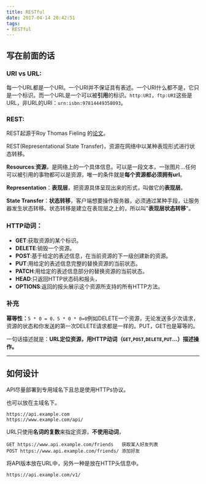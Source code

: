```yaml
---
title: RESTful
date: 2017-04-14 20:42:51
tags:
- RESTful
---
```


## 写在前面的话

### URI vs URL:

每一个URL都是一个URI。一个URI并不保证具有表述。一个URI什么都不是，它只是一个标识。而一个URL是一个可以被**引用**的标识。`http:URI`，`ftp:URI`这些是URL，非URL的URI：`urn:isbn:97814449358093`。

### REST:

REST起源于Roy Thomas Fieling 的[论文](http://www.ics.uci.edu/~fielding/pubs/dissertation/top.htm)。

REST(Representational State Transfer)，资源在网络中以某种表现形式进行状态转移。

**Resources**:**资源**，是网络上的一个具体信息。可以是一段文本，一张图片…任何可以被引用的事物都可以是资源，唯一的条件就是**每个资源都必须拥有url**。

**Representation**：**表现层**，把资源具体呈现出来的形式，叫做它的**表现层**。

**State Transfer**：**状态转移**，客户端想要操作服务器，必须通过某种手段，让服务器发生状态转移。状态转移是建立在表现层之上的，所以叫"**表现层状态转移**"。

### HTTP动词：

- **GET**:获取资源的某个标识。
- **DELETE**:销毁一个资源。
- **POST**:基于给定的表述信息，在当前资源的下一级创建新的资源。
- **PUT**:用给定的表述信息完整的替换资源的当前状态。
- **PATCH**:用给定的表述信息部分的替换资源的当前状态。
- **HEAD**:只返回HTTP状态码和报头，
- **OPTIONS**:返回的报头展示这个资源所支持的所有HTTP方法。

### 补充

**幂等性：**`5 * 0 = 0，5 * 0 * 0=0`例如DELETE一个资源，无论发送多少次请求，资源的状态和你发送的第一次DELETE请求都是一样的。PUT，GET也是幂等的。

一句话描述就是：**URL定位资源，用HTTP动词（`GET`,`POST`,`DELETE`,`PUT`...）描述操作。**

---

## 如何设计

API尽量部署到专用域名下且总是使用HTTPs协议。

也可以放在主域名下。

``` 
https://api.example.com
https://www.example.com/api/
```

URL只使用**名词的复数**来指定资源，**不使用动词**，

``` 
GET https://www.api.example.com/friends   获取某人好友列表
POST https://www.api.example.com/friends/ 添加好友
```

将API版本放在URL中，另外一种是放在HTTP头信息中。

```
https://api.example.com/v1/
```